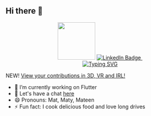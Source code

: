## Hi there 👋
<div id="header" align="center">  
  <img src="https://media1.giphy.com/media/VVOeS3aglQLSnVSOg9/giphy.gif" width="100"/>
  
  <a href="https://www.linkedin.com/in/muhammadmateen027" >
  <img src="https://img.shields.io/badge/LinkedIn-blue?style=for-the-badge&logo=linkedin&logoColor=white" alt="LinkedIn Badge"/>
  </a>

  <img src="https://komarev.com/ghpvc/?username=muhammadmateen027&style=for-the-badge&color=blue" alt=""/>
  <br>
  <a href="https://git.io/typing-svg"><img src="https://readme-typing-svg.herokuapp.com?font=Fira+Code&weight=500&size=30&duration=3000&pause=1000&color=21AEF7&center=true&width=800&lines=Welcome+to+my+profile!;I+am+Muhammad+Mateen%2C+Flutter+engineer+%E2%9D%A4%EF%B8%8F" alt="Typing SVG" /></a> 
  
</div>

NEW! [View your contributions in 3D, VR and IRL!](https://skyline.github.com/muhammadmateen027/2022)

<!---
#### This activity was calculated at [codersrank](https://profile.codersrank.io/user/muhammadmateen027/)(shows private repository's commits)
<img width="845" alt="image" src="https://user-images.githubusercontent.com/24449076/123458248-6ad70380-d617-11eb-9df7-6c6576108a7f.png">
-->

- 🔭 I’m currently working on Flutter
- 💬 Let's have a chat [here](https://www.linkedin.com/in/muhammadmateen027)
- 😄 Pronouns: Mat, Maty, Mateen
- ⚡ Fun fact: I cook delicious food and love long drives


<!---
[![Top Langs](https://github-readme-stats.vercel.app/api/top-langs/?username=muhammadmateen027&layout=compact)](https://github.com/muhammadmateen027/github-readme-stats)
[![Mateen's GitHub stats](https://github-readme-stats.vercel.app/api?username=muhammadmateen027&show_icons=true)](https://github.com/muhammadmateen027/github-readme-stats)
-->

<!-- 
<img src="https://cr-ss-service.azurewebsites.net/api/ScreenShot?widget=summary&username=muhammadmateen027&badges=2&show-avatar=false&style=23000;--border-radius:10px&branding=false"/> -->


<!-- <img
  src="https://cr-ss-service.azurewebsites.net/api/ScreenShot?widget=activity&username=muhammadmateen027&labels=true&tooltip=true"
/> -->


<!--
**muhammadmateen027/muhammadmateen027** is a ✨ _special_ ✨ repository because its `README.md` (this file) appears on your GitHub profile.
Here are some ideas to get you started:

- 🔭 I’m currently working on ...
- 🌱 I’m currently learning ...
- 👯 I’m looking to collaborate on ...
- 🤔 I’m looking for help with ...
- 💬 Ask me about ...
- 📫 How to reach me: ...
- 😄 Pronouns: ...
- ⚡ Fun fact: ...
-->
